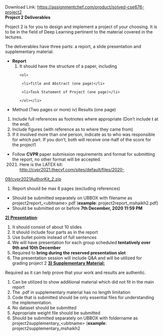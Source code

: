 Download Link: https://assignmentchef.com/product/solved-cse676-project2
<br>
<strong>Project 2 Deliverables </strong>

Project 2 is for you to design and implement a project of your choosing. It is to be in the field of Deep Learning pertinent to the material covered in the lectures.

The deliverables have three parts: a report, a slide presentation and supplementary material.

<ul>

 <li><strong>Report </strong>

  <ol>

   <li>It should have the structure of a paper, including

    <ol>

     <li>Title and Abstract (one page)</li>

     <li>Task Statement of Project (one page)</li>

    </ol></li>

  </ol></li>

</ul>

<ul>

 <li>Method (Two pages or more) iv) Results (one page)</li>

</ul>

<ol>

 <li>Include full references as footnotes where appropriate (Don’t include t at the end).</li>

 <li>Include figures (with reference as to where they came from)</li>

 <li>If it involved more than one person, indicate as to who was responsible for which part. If you don’t, both will receive one-half of the score for the project1</li>

</ol>

<ul>

 <li>Follow <strong>CVPR </strong>paper submission requirements and format for submitting the report, no other format will be accepted.

  <ol start="2021">

   <li>Here is the LATEX kit: <u>http://cvpr2021.thecvf.com/sites/default/files/2020-</u></li>

  </ol></li>

</ul>

<u>09/cvpr2021AuthorKit_2.zip</u>

<ol>

 <li>Report should be max 8 pages (excluding references)</li>

</ol>

<ul>

 <li>Should be submitted separately on UBBOX with filename as project2report_&lt;ubitname&gt;.pdf (<strong>example</strong>: project2report_mshaikh2.pdf)</li>

 <li>Should be submitted on or before <strong>7th December, 2020 11:59 PM</strong></li>

</ul>




<strong><u>2) Presentation</u></strong>:

<ol>

 <li>It should consist of about 10 slides</li>

 <li>It should include four parts as in the report</li>

 <li>Use bullet points instead of full sentences</li>

 <li>We will have presentation for each group scheduled <strong>tentatively over 9th and 10th December</strong></li>

 <li>Required to <strong>bring during the reserved presentation slot</strong></li>

 <li>The presentation session will include Q&amp;A and will be utilized for grading project 2 <strong><u>3) Supplementary Material:</u> </strong></li>

</ol>

Required as it can help prove that your work and results are authentic.

<ol>

 <li>Can be utilized to show additional material which did not fit in the main report</li>

 <li>The .pdf in supplementary material has no length limitation</li>

 <li>Code that is submitted should be only essential files for understanding the implementation.</li>

 <li>No dataset should be submitted</li>

 <li>Appropriate weight file should be submitted</li>

 <li>Should be submitted separately on UBBOX with foldername as project2supplementary_&lt;ubitname&gt; (<strong>example</strong>: project2supplementary_mshaikh2</li>

</ol>





